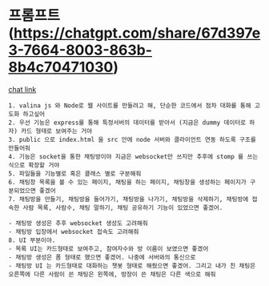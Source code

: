 

# 프롬프트(https://chatgpt.com/share/67d397e3-7664-8003-863b-8b4c70471030)
[chat link](https://chatgpt.com/share/67d397e3-7664-8003-863b-8b4c70471030)
``` model: o3-mini-high
1. valina js 와 Node로 웹 사이트를 만들려고 해, 단순한 코드에서 점차 대화를 통해 고도화 하고싶어
2. 우선 기능은 express를 통해 특정서버의 데이터를 받아서 (지금은 dummy 데이터로 하자) 카드 형태로 보여주는 거야
3. public 으로 index.html 을 src 안에 node 서버와 클라이언트 연동 하도록 구조를 만들어줘
4. 기능은 socket을 통한 채팅방이야 지금은 websocket만 쓰지만 추후에 stomp 를 쓰는 식으로 확장할 거야
5. 파일들을 기능별로 혹은 클래스 별로 구분해줘
6. 채팅창 목록을 볼 수 있는 페이지, 채팅을 하는 페이지, 채팅창을 생성하는 페이지가 구분되었으면 좋겠어
7. 채팅방을 만들기, 채팅방을 들어가기, 채팅방을 나가기, 채팅방을 삭제하기, 채팅방에 접속한 사람 목록, 사람수, 채팅 말하기, 채팅 공유하기 기능이 있었으면 좋겠어.

- 채팅방 생성은 추후 websocket 생성도 고려해줘
- 채팅방 입장에서 websocket 접속도 고려해줘
8. UI 부분이야.
- 목록 UI는 카드형태로 보여주고, 참여자수와 방 이름이 보였으면 좋겠어
- 채팅방 생성은 폼 형태로 했으면 좋겠어. 나중에 서버와의 통신으로
- 채팅방 UI 는 카드형태로 대화하는 챗봇 형태로 해줬으면 좋겠어. 그리고 내가 친 채팅은 오른쪽에 다른 사람이 쓴 채팅은 왼쪽에, 방장이 쓴 채팅은 다른 색으로 해줘
```
